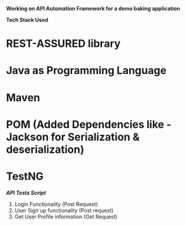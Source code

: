**Working on API Automation Framework for a demo baking application**

****Tech Stack Used****
# REST-ASSURED library
# Java as Programming Language
# Maven
# POM (Added Dependencies like - Jackson for Serialization & deserialization)
# TestNG

*****API Tests Script*****

1. Login Functionality (Post Request)
2. User Sign up functionality (Post request)
3. Get User Profile information (Get Request)

